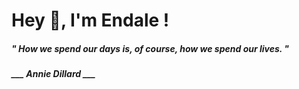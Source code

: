 <h1 title="head"> Hey 👋, I'm Endale !</h1>

**<h5><i>" How we spend our days is, of course, how we spend our lives. "</i></h5>**

*<b>___ Annie Dillard ___</b>*
